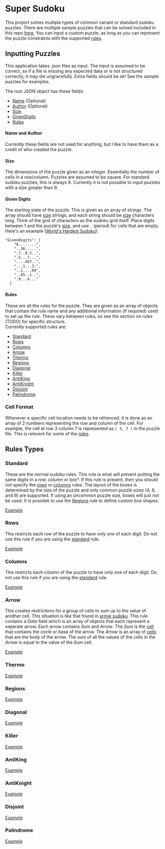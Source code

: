 # Super Sudoku

This project solves multiple types of common variant or standard sudoku puzzles.
There are multiple sample puzzles that can be solved included in this repo [here](./SuperSudoku/Sample%20Puzzles).
You can input a custom puzzle, as long as you can represent the puzzle constraints with the supported [rules](#rule-Types).

## Inputting Puzzles

This application takes .json files as input. The input is assumed to be correct, so if a file is missing any expected data or is not structured correctly,
it may die ungracefully. Extra fields should be ok! See the sample puzzles for examples.

The root JSON object has these fields:
- [Name](#name-and-author) (Optional)
- [Author](#name-and-author) (Optional)
- [Size](#size)
- [GivenDigits](#given-digits)
- [Rules](#rules)

#### Name and Author

Currently these fields are not used for anything, but I like to have them as a credit of who created the puzzle.

#### Size

The dimensions of the puzzle given as an integer. Essentially the number of cells in a row/column. Puzzles are assumed to be square.
For standard sudoku puzzles, this is always 9. Currently it is not possible to input puzzles with a size greater than 9.

#### Given Digits

The starting state of the puzzle. This is given as an array of strings. The array should have [size](#size) strings, and each string should be [size](#size)
characters long. Think of the grid of characters as the sudoku grid itself. Place digits between 1 and the puzzle's [size](#size),
and use `.` (period) for cells that are empty. Here's an example ([World's Hardest Sudoku](https://www.conceptispuzzles.com/index.aspx?uri=info/article/424)):
```
"GivenDigits": [
    "8........",
    "..36.....",
    ".7..9.2..",
    ".5...7...",
    "....457..",
    "...1...3.",
    "..1....68",
    "..85..1..",
    ".9...4..."
  ]
```
  
#### Rules
  
These are all the rules for the puzzle. They are given as an array of objects that contain the rule name and any additional information (if required)
used to set up the rule. These vary between rules, so see the section on rules (TODO) for specific structure.  
Currently supported rules are:
- [Standard](#standard)
- [Rows](#rows)
- [Columns](#columns)
- [Arrow](#arrow)
- [Thermo](#thermo)
- [Regions](#regions)
- [Diagonal](#diagonal)
- [Killer](#killer)
- [AntiKing](#antiking)
- [AntiKnight](#antiknight)
- [Disjoint](#disjoint)
- [Palindrome](#palindrome)

### Cell Format

Whenever a specific cell location needs to be refrenced, it is done as an array of 2 numbers representing the row and column of the cell.
For example, the cell at row 3 column 7 is represented as `[ 3, 7 ]` in the puzzle file. This is relevent for some of the [rules](#rule-types).

## Rules Types

### Standard

These are the normal sudoku rules. This rule is what will prevent putting the same digits in a row, column or box*.
If this rule is present, then you should not specify the [rows](#rows) or [columns](#columns) rules.
The layout of the boxes is determined by the size of the puzzle and only common puzzle sizes (4, 6, and 9) are supported.
If using an uncommon puzzle size, boxes will just not be used. It is possible to use the [Regions](#Regions) rule to define custom box shapes.

[Example](./SuperSudoku/Sample%20Puzzles/hardSudoku.json)

### Rows

This restricts each row of the puzzle to have only one of each digit. Do not use this rule if you are using the [standard](#standard) rule.

[Example](./SuperSudoku/Sample%20Puzzles/hardSudoku.json)

### Columns

This restricts each column of the puzzle to have only one of each digit. Do not use this rule if you are using the [standard](#standard) rule.

[Example](./SuperSudoku/Sample%20Puzzles/hardSudoku.json)

### Arrow

This creates restrictions for a group of cells to sum up to the value of another cell.
This situation is like that found in [arrow sudoku](https://masteringsudoku.com/arrow-sudoku/).
This rule contains a _Data_ field which is an array of objects that each represent a seperate arrow.
Each arrow contains _Sum_ and _Arrow_. The _Sum_ is the [cell](#cell-format) that contains the circle or base of the arrow.
The _Arrow_ is an array of [cells](#cell-format) that are the body of the arrow.
The sum of all the values of the cells in the _Arrow_ is equal to the value of the _Sum_ cell.

[Example](./SuperSudoku/Sample%20Puzzles/arrow.json)


### Thermo

[Example](./SuperSudoku/Sample%20Puzzles/thermo.json)

### Regions

[Example](./SuperSudoku/Sample%20Puzzles/regions.json)

### Diagonal

[Example](./SuperSudoku/Sample%20Puzzles/diagonal.json)

### Killer

[Example](./SuperSudoku/Sample%20Puzzles/killerCage.json)

### AntiKing

[Example](./SuperSudoku/Sample%20Puzzles/antiKing.json)

### AntiKnight

[Example](./SuperSudoku/Sample%20Puzzles/antiKnight.json)

### Disjoint

[Example](./SuperSudoku/Sample%20Puzzles/disjoint.json)

### Palindrome

[Example](./SuperSudoku/Sample%20Puzzles/palindrome.json)












